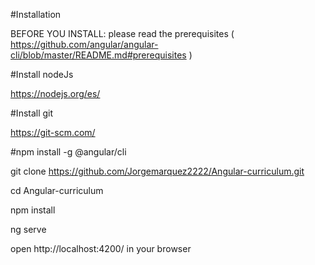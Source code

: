 
#Installation

BEFORE YOU INSTALL: please read the prerequisites ( https://github.com/angular/angular-cli/blob/master/README.md#prerequisites )

#Install nodeJs

https://nodejs.org/es/

#Install git

https://git-scm.com/

#npm install -g @angular/cli

git clone https://github.com/Jorgemarquez2222/Angular-curriculum.git

cd Angular-curriculum

npm install

ng serve

open http://localhost:4200/ in your browser
